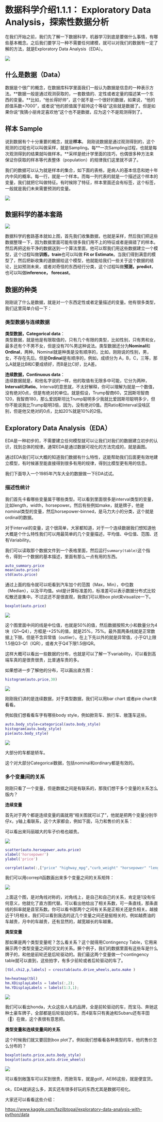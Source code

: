 
<!-- keywords:Matlab;数据科学;MATLAB;Exploratory Data Analysis;讲义; -->
<!-- description:在我们开始数据开学学习之前我们先介绍一些基本概念，同时学会不用任何模型就认识我们数据的方法，就是Exploratory Data Analysis（EDA）。 -->
<!-- coverimage:![cover](2020-03-24-18-01-07.png) -->

# 数据科学介绍1.1.1： Exploratory Data Analysis，探索性数据分析 

在我们开始之前，我们先了解一下数据科学，机器学习到底是要做什么事情，有哪些基本概念。之后我们要学习一种不需要任何建模，就可以对我们的数据有一定了解的方法，就是Exploratory Data Analysis（EDA）。

![](2020-03-24-18-01-07.png)

## 什么是数据（Data）

数据是个很广的概念，在数据库科学里面我们一般认为数据是信息的一种表示方法。**数据一般是通过观测获取的，一套数值的、定性或者定量的描述某一个东西的变量。**比如，“他长得好帅”，这个就不是一个很好的数据，如果说，“他的颜值系数=7000”，或者说“他的颜值属于超帅这个等级”这些就是数据了。但是如果你说“我猜小丽肯定喜欢他”这个也不是数据，应为这个不是观测得到了。

## 样本 Sample

说到数据有个十分重要的概念，就是**样本**。
刚刚说数据是通过观测得到的，这个观测的过程也可以叫做采样，就是Sampling。每**一次Sampling过程，也就是每次观测得到的结果就叫做样本。**采样是统计学里面的技巧，也偶很多种方法来保证你获取的样本等代表整体（population）的规律我们这里就不讲了。

我们的数据可以认为就是样本的集合，如下面的表格，是病人的基本信息和她十年内中风的概率。每一行，就是一个样本。而每一列代表的就是一个描述这个样本的变量，我们就把它叫做特征。有时候除了特征，样本里面还会有标签，这个标签，一般就是我们未来需要预测的变量。

![](2020-03-21-12-32-21.png)

## 数据科学的基本套路

![](2020-03-21-12-27-12.png)

数据科学的套路基本就如上图，首先我们收集数据，也就是采样，然后我们把这些数据整理一下，因为数据里面可能有很多我们用不上的特征或者是搞错了的样本。然后再把这些干净的数据送到一个算法里面，他可以帮我们用这些数据建立一个模型，这个过程叫做**训练，train**也可以叫做 **Fit or Estimate**。当我们得到满意的模型了，然后把新收集的道数据给这个模型，他就能给我们一些关于这个数据的结论，比如预测未来，或者对奇怪的东西经行分类，这个过程叫做**预测，predict**，也可以叫做**inference， forecast**。

## 数据的种类

刚刚说了什么是数据，就是对一个东西定性或者定量描述的变量。他有很多类型，我们这里简单介绍一下：

### 类型数据与连续数据

**类型数据，Categorical data**：  
类型数据，就是他是有限取值的，只有几个有限的类型，比如性别，只有男和女，最多还有个不男不女，但是没有70%男这种说法。类型数据还分为**Nominal**和**Ordinal**，两种。Nominal就是种类是没有顺序的，比如，刚刚说的性别，男，女，不存在先后。但是**Ordinal**是有顺序的，例如，成绩分为 A，B，C，三等，那么A就是比B和C要成绩好，而B是比C好，比A差。

**连续数据，Continuous data**：  
连续数据就是，和他名字说的一样，他的取值有无限多中可能，它分为两种，**Interval**和**Ratio**。Interval的意思就，不太好解释，你可以理解为就是一个数值，没有绝对0点，但是有绝对的单位。就是假设，Trump智商60，艾因斯坦智商120，我智商180，那么爱因斯坦比Trump聪明多少我就比爱因斯坦聪明多少，但你不能说我比Trump聪明3倍，因为，没有绝对0值。而Ratio和Interval没啥区别，但是他又绝对的0点，比如20%就是10%的2倍。

## Exploratory Data Analysis（EDA）

EDA是一种初步的，不需要建立任何模型就可以让我们对我们的数据建立初步的认识，找到总体的规律。通常EDA是通过数据可视化的方法完成的，就是画图。

通过EDA我们可以大概的知道我们数据有什么特性，这能帮助我们后面更有效地建立模型，有时候甚至能直接得到很多有用的规律，得到比模型更有用的信息。

我们下面导入一个1985年汽车大全的数据做一下EDA试试。

### 描述性统计

我们首先卡看哪些变量属于哪些类型。可以看到里面很多是interval类型的变量，比如length，width，horsepower。然后有些例如make，就是牌子，他是nominal类型的变量，然后horsepower-binned，是马力大小的分类，这个就是ordinal的数据。

对于interval的变量，这个很简单，大家都知道，对于一个连续数据我们想知道他大概是个什么特性我们可以用最简单的几个变量描述，平均值、中位值、范围、还有Variability。

我们可以读取那个数据文件到一个表格里面，然后运行`summary(table)`这个指令，得到一个数据的基本描述，里面有那么一点有用的东西。

```matlab
auto_summary.price
mean(auto.price)
std(auto.price)
```

通过上面的指令就可以呃看到汽车加个的范围（Max，Min），中位数（Median），以及平均值。std是计算标准差的，标准差可以表示数据分布式比较松散还是集中。不过这还不是很直观，我偶们可以用box plot来visualize一下。

```matlab
boxplot(auto.price)
```
![](2020-03-21-15-19-46.png)

这个图里面中间的线是中位值，也就是50%的值，然后数据按照大小和数量分为4块（Q1~Q4），方框是-+25%的值，就是25%，75%。最外面两条线就是正常数据上下限。但是不含异常值（outlier）。在上下先以外的就是异常值，小于Q1上限1.5倍Q3-Q1（IQR），或者大于Q4下限1.5倍IQR。

这样大概可以看出一些数据的分布，也就是可以了解一下variability，可以看到高端车真的是很贵很贵，比普通车贵的多。

如果想进一步了解他的分布，可以画出直方图：

```matlab
histogram(auto.price,30)
```

![](2020-03-21-15-38-19.png)

刚刚我们讲的是连续数据，对于类型数据，我们可以用bar chart 或者pie chart来看看。

例如我们想看看车字有哪些body style，例如掀背车、旅行车、敞篷车这些。

```matlab
auto.body_style=categorical(auto.body_style)
histogram(auto.body_style)
pie(auto.body_style)
```

![](2020-03-21-15-54-45.png)

大部分的车都是轿车。

这个对大部分Categorical数据，包括nominal和ordinary都是有效的。

### 多个变量间的关系

刚刚只看了一个变量，但是数据之间是有联系的，那我们想干多个变量的关系怎么版内？

**连续变量**

首先对于两个都是连续变量的画就用“相关图就可以了”，他就是把两个变量分别华仔x，y轴上看联系，这个大家都会，例如下面，马力和售价的关系：

可以看出来玛丽越大的车子价格也越贵。

![](2020-03-21-16-22-00.png)

```matlab
scatter(auto.horsepower,auto.price)
xlabel('horsepower') 
ylabel('price') 

corrplot(auto(:,["price" "highway_mpg","curb_weight" "horsepower" "length","width"]))
```

我们可以用correplt函数画出来多个变量之间的关系矩阵：

![](2020-03-21-16-22-56.png)

上面这个图，是对角线对称的，对角线上，是自己和自己的关系，肯定是1没有任何意义，他就化了直方图代替。可以看出他给出了相关系数，可一条直线，那条直线的斜率就是县官系数。你可以看书那两个之间有关系是正相关还是负相关。越接近于1月相关。我们可以看到我选的这几个变量之间还是挺相关的，例如越费油的车越贵，月中的车越贵，还有显然的，越宽越长的车越重。

**类型变量**

那如果是两个类型变量呢？怎么看关系？这个就得用Contingency Table，它用来展示两个类型变量之间的交叉的关系。撅个例子，我们的数据里面有这些车是什么牌子的，和他是前轮还是后轮驱动的。我们最这两个变量做一个contingency table就可以直到，这些拍字，有多少前轮或者后轮驱动的车了。

```matlab
[tbl,chi2,p,labels] = crosstab(auto.drive_wheels,auto.make )

hm=heatmap(tbl)
hm.XDisplayLabels = labels(:,2);
hm.YDisplayLabels = labels(1:3,1);
```

![](2020-03-21-16-55-28.png)

我们可以看出honda，大众这些人名的品牌，全是前轮驱动的车，而宝马、奔驰这种土豪车牌子，全部都是后轮驱动的车。而4驱车只有奥迪和Subaru还有丰田（🤣）在做，这个表很有意思把。

**类型变量和连续变量间的关系**

这个时候我们就又要回到box plot了。例如我们想看看各种类型的车，他的售价怎么分布的？

```matlab
boxplot(auto.price,auto.body_style)
boxplot(auto.price,auto.drive_wheels)
```

![](2020-03-21-17-31-30.png)

可以看到敞篷车可以买到很贵，而掀背车，就是golf，AE86这些，就是便宜货。

ok，EDA就讲这么多，其实还有很多好玩的东西尤其是数据可视化。

大家还可以看看这些介绍：

https://www.kaggle.com/fazilbtopal/exploratory-data-analysis-with-python/data


